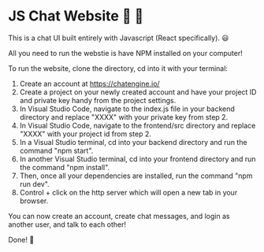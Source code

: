 <h1>JS Chat Website 💬 👾</h1>


This is a chat UI built entirely with Javascript (React specifically). 😃

All you need to run the webstie is have NPM installed on your computer!

To run the website, clone the directory, cd into it with your terminal:

1. Create an account at https://chatengine.io/
2. Create a project on your newly created account and have your project ID and private key handy from the project settings.
3. In Visual Studio Code, navigate to the index.js file in your backend directory and replace "XXXX" with your private key from step 2.
4. In Visual Studio Code, navigate to the frontend/src directory and replace "XXXX" with your project id from step 2.
5. In a Visual Studio terminal, cd into your backend directory and run the command "npm start".
6. In another Visual Studio terminal, cd into your frontend directory and run the command "npm install".
7. Then, once all your dependencies are installed, run the command "npm run dev".
8. Control + click on the http server which will open a new tab in your browser.

You can now create an account, create chat messages, and login as another user, and talk to each other!

Done! 🎉
